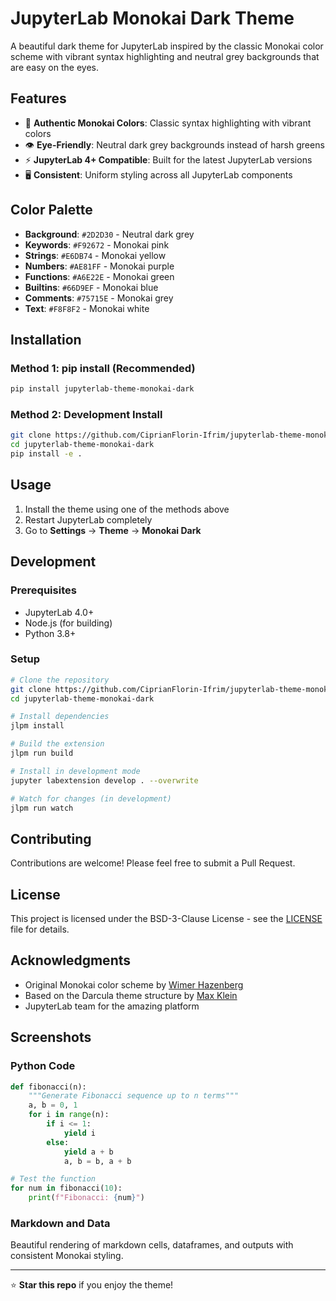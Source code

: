 # JupyterLab Monokai Dark Theme

A beautiful dark theme for JupyterLab inspired by the classic Monokai color scheme with vibrant syntax highlighting and neutral grey backgrounds that are easy on the eyes.



## Features

- 🎨 **Authentic Monokai Colors**: Classic syntax highlighting with vibrant colors
- 👁️ **Eye-Friendly**: Neutral dark grey backgrounds instead of harsh greens
- ⚡ **JupyterLab 4+ Compatible**: Built for the latest JupyterLab versions
- 🖥️ **Consistent**: Uniform styling across all JupyterLab components

## Color Palette

- **Background**: `#2D2D30` - Neutral dark grey
- **Keywords**: `#F92672` - Monokai pink
- **Strings**: `#E6DB74` - Monokai yellow  
- **Numbers**: `#AE81FF` - Monokai purple
- **Functions**: `#A6E22E` - Monokai green
- **Builtins**: `#66D9EF` - Monokai blue
- **Comments**: `#75715E` - Monokai grey
- **Text**: `#F8F8F2` - Monokai white

## Installation

### Method 1: pip install (Recommended)
```bash
pip install jupyterlab-theme-monokai-dark
```

### Method 2: Development Install
```bash
git clone https://github.com/CiprianFlorin-Ifrim/jupyterlab-theme-monokai-dark.git
cd jupyterlab-theme-monokai-dark
pip install -e .
```

## Usage

1. Install the theme using one of the methods above
2. Restart JupyterLab completely
3. Go to **Settings** → **Theme** → **Monokai Dark**

## Development

### Prerequisites
- JupyterLab 4.0+
- Node.js (for building)
- Python 3.8+

### Setup
```bash
# Clone the repository
git clone https://github.com/CiprianFlorin-Ifrim/jupyterlab-theme-monokai-dark.git
cd jupyterlab-theme-monokai-dark

# Install dependencies
jlpm install

# Build the extension
jlpm run build

# Install in development mode
jupyter labextension develop . --overwrite

# Watch for changes (in development)
jlpm run watch
```

## Contributing

Contributions are welcome! Please feel free to submit a Pull Request.

## License

This project is licensed under the BSD-3-Clause License - see the [LICENSE](LICENSE) file for details.

## Acknowledgments

- Original Monokai color scheme by [Wimer Hazenberg](http://www.monokai.nl/)
- Based on the Darcula theme structure by [Max Klein](https://github.com/telamonian/theme-darcula)
- JupyterLab team for the amazing platform

## Screenshots

### Python Code
```python
def fibonacci(n):
    """Generate Fibonacci sequence up to n terms"""
    a, b = 0, 1
    for i in range(n):
        if i <= 1:
            yield i
        else:
            yield a + b
            a, b = b, a + b

# Test the function
for num in fibonacci(10):
    print(f"Fibonacci: {num}")
```

### Markdown and Data
Beautiful rendering of markdown cells, dataframes, and outputs with consistent Monokai styling.

---

⭐ **Star this repo** if you enjoy the theme!